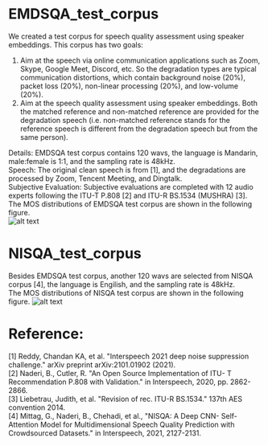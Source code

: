 # EMDSQA_test_corpus
We created a test corpus for speech quality assessment using speaker embeddings. This corpus has two goals:
1. Aim at the speech via online communication applications such as Zoom, Skype, Google Meet, Discord, etc. So the degradation types are typical communication distortions, which contain background noise (20%), packet loss (20%), non-linear processing (20%), and low-volume (20%).
2. Aim at the speech quality assessment using speaker embeddings. Both the matched reference and non-matched reference are provided for the degradation speech (i.e. non-matched reference stands for the reference speech is different from the degradation speech but from the same person).

Details: EMDSQA test corpus contains 120 wavs, the language is Mandarin, male:female is 1:1, and the sampling rate is 48kHz.<br />
Speech: The original clean speech is from [1], and the degradations are processed by Zoom, Tencent Meeting, and Dingtalk.<br />
Subjective Evaluation: Subjective evaluations are completed with 12 audio experts following the ITU-T P.808 [2] and ITU-R BS.1534 (MUSHRA) [3].<br />
The MOS distributions of EMDSQA test corpus are shown in the following figure.<br />
![alt text](https://github.com/SherlockHao/EMDSQA_test_corpus/blob/main/MOS_EMDSQA.png|width=100)

# NISQA_test_corpus
Besides EMDSQA test corpus, another 120 wavs are selected from NISQA corpus [4], the language is Engilish, and the sampling rate is 48kHz.<br />
The MOS distributions of NISQA test corpus are shown in the following figure.
![alt text](https://github.com/SherlockHao/EMDSQA_test_corpus/blob/main/MOS_NISQA.png|width=100)

# Reference:
[1] Reddy, Chandan KA, et al. "Interspeech 2021 deep noise suppression challenge." arXiv preprint arXiv:2101.01902 (2021).<br />
[2] Naderi, B., Cutler, R. "An Open Source Implementation of ITU- T Recommendation P.808 with Validation." in Interspeech, 2020, pp. 2862-2866.<br />
[3] Liebetrau, Judith, et al. "Revision of rec. ITU-R BS.1534." 137th AES convention 2014.<br />
[4] Mittag, G., Naderi, B., Chehadi, et al., "NISQA: A Deep CNN- Self-Attention Model for Multidimensional Speech Quality Prediction with Crowdsourced Datasets." in Interspeech, 2021, 2127-2131.


